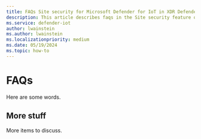 ```yaml
---
title: FAQs Site security for Microsoft Defender for IoT in XDR Defender portal
description: This article describes faqs in the Site security feature of Microsoft Defender for IoT in XDR Defender portal
ms.service: defender-iot
author: lwainstein
ms.author: lwainstein
ms.localizationpriority: medium
ms.date: 05/19/2024
ms.topic: how-to
---
```


# FAQs

Here are some words.

## More stuff

More items to discuss.
